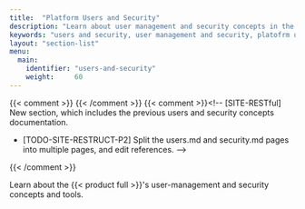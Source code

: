 ```yaml
---
title:  "Platform Users and Security"
description: "Learn about user management and security concepts in the Iguazio MLOps Platform."
keywords: "users and security, user management and security, platofrm users, users, security"
layout: "section-list"
menu:
  main:
    identifier: "users-and-security"
    weight:     60
---
```

{{< comment >}}<!-- [InfraInfo] [ci-no-shcd-in-front-matter] The title should
  use {{< product tc >}}. -->
{{< /comment >}}
{{< comment >}}<!-- [SITE-RESTful] New section, which includes the previous
  users and security concepts documentation.
- [TODO-SITE-RESTRUCT-P2] Split the users.md and security.md pages into
  multiple pages, and edit references. -->
<!-- [IntInfo] (sharonl) (9.2.21) It was decided, in consultation with Adi and
  Gilad, not to link to this section from the ghpages-ghpages-doc-site home page. We link to it
  in a note from the cluster-mgmt/_index.md page, which is linked to from the
  ghpages-ghpages-doc-site home page, and it's visible in the TOC side menu. -->
{{< /comment >}}

Learn about the {{< product full >}}'s user-management and security concepts and tools.

